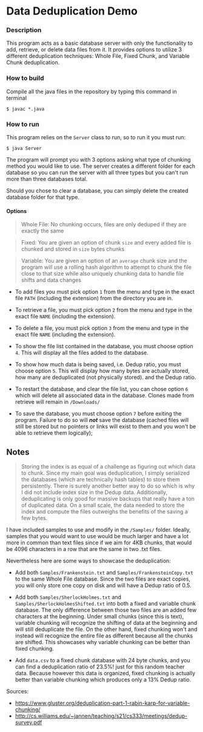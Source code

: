 # Data Deduplication Demo

### Description

This program acts as a basic database server with only the functionality to add, retrieve, or delete data files from it. It provides options to utilize 3 different deduplication techniques: Whole File, Fixed Chunk, and Variable Chunk deduplication.

### How to build

Compile all the java files in the repository by typing this command in terminal
 ```
 $ javac *.java
 ```

### How to run

This program relies on the ```Server``` class to run, so to run it you must run:
```
$ java Server
```
The program will prompt you with 3 options asking what type of chunking method you would like to use. The server creates a different folder for each database so you can run the server with all three types but you can't run more than three databases total.

Should you chose to clear a database, you can simply delete the created database folder for that type.

#### Options

> Whole File: No chunking occurs, files are only deduped if they are exactly the same

> Fixed: You are given an option of chunk ```size``` and every added file is chunked and stored in ```size``` bytes chunks

> Variable: You are given an option of an ```average``` chunk size and the program will use a rolling hash algorithm to attempt to chunk the file close to that size while also uniquely chunking data to handle file shifts and data changes

* To add files you must pick option ```1``` from the menu and type in the exact file ```PATH``` (including the extension) from the directory you are in.

* To retrieve a file, you must pick option ```2``` from the menu and type in the exact file ```NAME``` (including the extension).

* To delete a file, you must pick option ```3``` from the menu and type in the exact file ```NAME``` (including the extension).

* To show the file list contained in the database, you must choose option ```4```. This will display all the files added to the database.

* To show how much data is being saved, i.e. Dedup ratio, you must choose option ```5```. This will display how many bytes are actually stored, how many are deduplicated (not physically stored). and the Dedup ratio.

* To restart the database, and clear the file list, you can chose option ```6``` which will delete all associated data in the database. Clones made from retrieve will remain in ```/Downloads/```

* To save the database, you must choose option ```7``` before exiting the program. Failure to do so will ***not*** save the database (cached files will still be stored but no pointers or links will exist to them and you won't be able to retrieve them logically);

## Notes

> Storing the index is as equal of a challenge as figuring out which data to chunk. Since my main goal was deduplication, I simply serialized the databases (which are technically hash tables) to store them persistently. There is surely another better way to do so which is why I did not include index size in the Dedup data. Additionally, deduplicating is only good for massive backups that really have a ton of duplicated data. On a small scale, the data needed to store the index and compute the files outweighs the benefits of the saving a few bytes.

I have included samples to use and modify in the ```/Samples/``` folder. Ideally, samples that you would want to use would be much larger and have a lot more in common than text files since if we aim for 4KB chunks, that would be 4096 characters in a row that are the same in two .txt files.

Nevertheless here are some ways to showcase the deduplication:

* Add both ```Samples/Frankenstein.txt``` and ```Samples/FrankensteinCopy.txt``` to the same Whole File database. Since the two files are exact copies, you will only store one copy on disk and will have a Dedup ratio of 0.5.

* Add both ```Samples/SherlockHolmes.txt``` and ```Samples/SherlockHolmesShifted.txt``` into both a fixed and variable chunk database.
The only difference between those two files are an added few characters at the beginning. Under small chunks (since this is text), variable chunking will recognize the shifting of data at the beginning and will still deduplicate the file. On the other hand, fixed chunking won't and instead will recognize the entire file as different because all the chunks are shifted. This showcases why variable chunking can be better than fixed chunking.

* Add ```data.csv``` to a fixed chunk database with 24 byte chunks, and you can find a deduplication ratio of 23.5%! just for this random teacher data. Because however this data is organized, fixed chunking is actually better than variable chunking which produces only a 13% Dedup ratio.

Sources:
* https://www.gluster.org/deduplication-part-1-rabin-karp-for-variable-chunking/
* http://cs.williams.edu/~jannen/teaching/s21/cs333/meetings/dedup-survey.pdf
